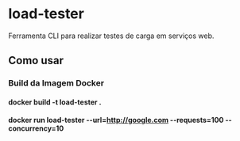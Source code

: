 # load-tester

Ferramenta CLI para realizar testes de carga em serviços web.

## Como usar

### Build da Imagem Docker

#### docker build -t load-tester .

#### docker run load-tester --url=http://google.com --requests=100 --concurrency=10
